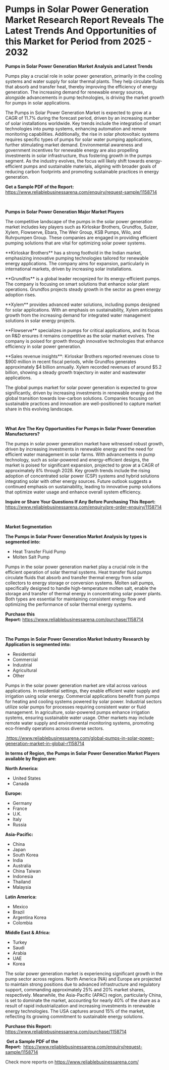 <p><h1>Pumps in Solar Power Generation Market Research Report Reveals The Latest Trends And Opportunities of this Market for Period from 2025 - 2032</h1></p><p><strong>Pumps in Solar Power Generation Market Analysis and Latest Trends</strong></p>
<p><p>Pumps play a crucial role in solar power generation, primarily in the cooling systems and water supply for solar thermal plants. They help circulate fluids that absorb and transfer heat, thereby improving the efficiency of energy generation. The increasing demand for renewable energy sources, alongside advancements in pump technologies, is driving the market growth for pumps in solar applications. </p><p>The Pumps in Solar Power Generation Market is expected to grow at a CAGR of 11.7% during the forecast period, driven by an increasing number of solar installations worldwide. Key trends include the integration of smart technologies into pump systems, enhancing automation and remote monitoring capabilities. Additionally, the rise in solar photovoltaic systems requires specific types of pumps for solar water pumping applications, further stimulating market demand. Environmental awareness and government incentives for renewable energy are also propelling investments in solar infrastructure, thus fostering growth in the pumps segment. As the industry evolves, the focus will likely shift towards energy-efficient pumps and sustainable materials, aligning with broader goals of reducing carbon footprints and promoting sustainable practices in energy generation.</p></p>
<p><strong>Get a Sample PDF of the Report:&nbsp;</strong> <a href="https://www.reliablebusinessarena.com/enquiry/request-sample/1158714?utm_campaign=2529&utm_medium=2&utm_source=Github&utm_content=ia&utm_term=22032025&utm_id=pumps-in-solar-power-generation">https://www.reliablebusinessarena.com/enquiry/request-sample/1158714</a></p>
<p>&nbsp;</p>
<p><strong>Pumps in Solar Power Generation Major Market Players</strong></p>
<p><p>The competitive landscape of the pumps in the solar power generation market includes key players such as Kirloskar Brothers, Grundfos, Sulzer, Xylem, Flowserve, Ebara, The Weir Group, KSB Pumps, Wilo, and Ruhrpumpen Group. These companies are engaged in providing efficient pumping solutions that are vital for optimizing solar power systems.</p><p>**Kirloskar Brothers** has a strong foothold in the Indian market, emphasizing innovative pumping technologies tailored for renewable energy applications. The company aims for expansion, particularly in international markets, driven by increasing solar installations.</p><p>**Grundfos** is a global leader recognized for its energy-efficient pumps. The company is focusing on smart solutions that enhance solar plant operations. Grundfos projects steady growth in the sector as green energy adoption rises.</p><p>**Xylem** provides advanced water solutions, including pumps designed for solar applications. With an emphasis on sustainability, Xylem anticipates growth from the increasing demand for integrated water management solutions in solar energy projects.</p><p>**Flowserve** specializes in pumps for critical applications, and its focus on R&D ensures it remains competitive as the solar market evolves. The company is poised for growth through innovative technologies that enhance efficiency in solar power generation.</p><p>**Sales revenue insights**: Kirloskar Brothers reported revenues close to $900 million in recent fiscal periods, while Grundfos generates approximately $4 billion annually. Xylem recorded revenues of around $5.2 billion, showing a steady growth trajectory in water and wastewater applications.</p><p>The global pumps market for solar power generation is expected to grow significantly, driven by increasing investments in renewable energy and the global transition towards low-carbon solutions. Companies focusing on sustainable practices and innovation are well-positioned to capture market share in this evolving landscape.</p></p>
<p>&nbsp;</p>
<p><strong>What Are The Key Opportunities For Pumps in Solar Power Generation Manufacturers?</strong></p>
<p><p>The pumps in solar power generation market have witnessed robust growth, driven by increasing investments in renewable energy and the need for efficient water management in solar farms. With advancements in pump technology, such as solar-powered and energy-efficient designs, the market is poised for significant expansion, projected to grow at a CAGR of approximately 8% through 2028. Key growth trends include the rising adoption of concentrated solar power (CSP) systems and hybrid solutions integrating solar with other energy sources. Future outlook suggests a continued emphasis on sustainability, leading to innovative pump solutions that optimize water usage and enhance overall system efficiency.</p></p>
<p><strong>Inquire or Share Your Questions If Any Before Purchasing This Report:</strong> <a href="https://www.reliablebusinessarena.com/enquiry/pre-order-enquiry/1158714?utm_campaign=2529&utm_medium=2&utm_source=Github&utm_content=ia&utm_term=22032025&utm_id=pumps-in-solar-power-generation">https://www.reliablebusinessarena.com/enquiry/pre-order-enquiry/1158714</a></p>
<p>&nbsp;</p>
<p><strong>Market Segmentation</strong></p>
<p><strong>The Pumps in Solar Power Generation Market Analysis by types is segmented into:</strong></p>
<p><ul><li>Heat Transfer Fluid Pump</li><li>Molten Salt Pump</li></ul></p>
<p><p>Pumps in the solar power generation market play a crucial role in the efficient operation of solar thermal systems. Heat transfer fluid pumps circulate fluids that absorb and transfer thermal energy from solar collectors to energy storage or conversion systems. Molten salt pumps, specifically designed to handle high-temperature molten salt, enable the storage and transfer of thermal energy in concentrating solar power plants. Both types are essential for maintaining consistent energy flow and optimizing the performance of solar thermal energy systems.</p></p>
<p><strong>Purchase this Report:&nbsp;</strong><a href="https://www.reliablebusinessarena.com/purchase/1158714?utm_campaign=2529&utm_medium=2&utm_source=Github&utm_content=ia&utm_term=22032025&utm_id=pumps-in-solar-power-generation">https://www.reliablebusinessarena.com/purchase/1158714</a></p>
<p>&nbsp;</p>
<p><strong>The Pumps in Solar Power Generation Market Industry Research by Application is segmented into:</strong></p>
<p><ul><li>Residential</li><li>Commercial</li><li>Industrial</li><li>Agricultural</li><li>Other</li></ul></p>
<p><p>Pumps in the solar power generation market are vital across various applications. In residential settings, they enable efficient water supply and irrigation using solar energy. Commercial applications benefit from pumps for heating and cooling systems powered by solar power. Industrial sectors utilize solar pumps for processes requiring consistent water or fluid management. In agriculture, solar-powered pumps enhance irrigation systems, ensuring sustainable water usage. Other markets may include remote water supply and environmental monitoring systems, promoting eco-friendly operations across diverse sectors.</p></p>
<p><a href="https://www.reliablebusinessarena.com/global-pumps-in-solar-power-generation-market-in-global-r1158714?utm_campaign=2529&utm_medium=2&utm_source=Github&utm_content=ia&utm_term=22032025&utm_id=pumps-in-solar-power-generation">&nbsp;https://www.reliablebusinessarena.com/global-pumps-in-solar-power-generation-market-in-global-r1158714</a></p>
<p><strong>In terms of Region, the Pumps in Solar Power Generation Market Players available by Region are:</strong></p>
<p>
    <p> <strong> North America: </strong>
        <ul>
            <li>United States</li>
            <li>Canada</li>
        </ul>
        </p> 
    <p> <strong> Europe: </strong>
        <ul>
            <li>Germany</li>
            <li>France</li>
            <li>U.K.</li>
            <li>Italy</li>
            <li>Russia</li>
        </ul>
        </p> 
    <p> <strong> Asia-Pacific: </strong>
        <ul>
            <li>China</li>
            <li>Japan</li>
            <li>South Korea</li>
            <li>India</li>
            <li>Australia</li>
            <li>China Taiwan</li>
            <li>Indonesia</li>
            <li>Thailand</li>
            <li>Malaysia</li>
        </ul>
        </p> 
    <p> <strong> Latin America: </strong>
        <ul>
            <li>Mexico</li>
            <li>Brazil</li>
            <li>Argentina Korea</li>
            <li>Colombia</li>
        </ul>
        </p> 
    <p> <strong> Middle East & Africa: </strong>
        <ul>
            <li>Turkey</li>
            <li>Saudi</li>
            <li>Arabia</li>
            <li>UAE</li>
            <li>Korea</li>
        </ul>
    </p>
    </p>
<p><p>The solar power generation market is experiencing significant growth in the pump sector across regions. North America (NA) and Europe are projected to maintain strong positions due to advanced infrastructure and regulatory support, commanding approximately 25% and 20% market shares, respectively. Meanwhile, the Asia-Pacific (APAC) region, particularly China, is set to dominate the market, accounting for nearly 40% of the share as a result of rapid industrialization and increasing investments in renewable energy technologies. The USA captures around 15% of the market, reflecting its growing commitment to sustainable energy solutions.</p></p>
<p><strong>Purchase this Report: </strong><a href="https://www.reliablebusinessarena.com/purchase/1158714?utm_campaign=2529&utm_medium=2&utm_source=Github&utm_content=ia&utm_term=22032025&utm_id=pumps-in-solar-power-generation">https://www.reliablebusinessarena.com/purchase/1158714</a></p>
<p>&nbsp;<strong>Get a Sample PDF of the Report:&nbsp;&nbsp;</strong><a href="https://www.reliablebusinessarena.com/enquiry/request-sample/1158714?utm_campaign=2529&utm_medium=2&utm_source=Github&utm_content=ia&utm_term=22032025&utm_id=pumps-in-solar-power-generation">https://www.reliablebusinessarena.com/enquiry/request-sample/1158714</a></p>
<p><strong></strong></p>
<p>Check more reports on <a href="https://www.reliablebusinessarena.com/?utm_campaign=2529&utm_medium=2&utm_source=Github&utm_content=ia&utm_term=22032025&utm_id=pumps-in-solar-power-generation">https://www.reliablebusinessarena.com/</a></p>